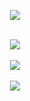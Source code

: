 <p align="center">
  <a href="https://skillicons.dev">
    <img src="https://skillicons.dev/icons?i=java,spring,mysql,typescript,angular,react,sass,docker" />
  </a>
</p>

<p align="center">
  </br>
  
  <a href="https://git.io/streak-stats">
    <img src=https://streak-stats.demolab.com/?user=grauds&&hide_border=true&card_width=495>
  </a>
   
  </br>
  </br>
  
  <a href="https://github.com/grauds/grauds">
    <img src=https://github-readme-stats-git-masterrstaa-rickstaa.vercel.app/api/top-langs/?username=grauds&hide_border=true&langs_count=5&show_icons=true&card_width=495&hide=html,css>
  
  </br>
  </br>

  <a href="https://github.com/grauds/grauds">
    <img src=https://github-readme-stats-git-masterrstaa-rickstaa.vercel.app/api?username=grauds&hide_border=true&show_icons=true&card_width=495 />
  </a>
    
</p>
